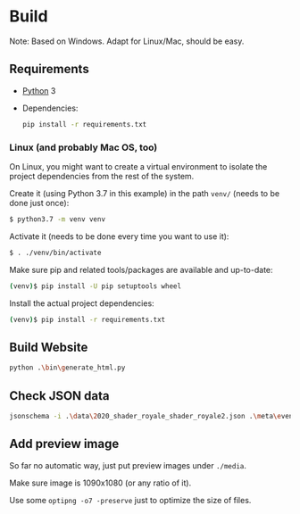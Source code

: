 # Build

Note: Based on Windows. Adapt for Linux/Mac, should be easy.

## Requirements

- [Python](https://www.python.org/) 3
- Dependencies:

  ```sh
  pip install -r requirements.txt
  ```

### Linux (and probably Mac OS, too)

On Linux, you might want to create a virtual environment to isolate the
project dependencies from the rest of the system.

Create it (using Python 3.7 in this example) in the path `venv/` (needs
to be done just once):

```sh
$ python3.7 -m venv venv
```

Activate it (needs to be done every time you want to use it):

```sh
$ . ./venv/bin/activate
```

Make sure pip and related tools/packages are available and up-to-date:

```sh
(venv)$ pip install -U pip setuptools wheel
```

Install the actual project dependencies:

```sh
(venv)$ pip install -r requirements.txt
```

## Build Website

```sh
python .\bin\generate_html.py
```

## Check JSON data

```sh
jsonschema -i .\data\2020_shader_royale_shader_royale2.json .\meta\event.schema.json
```

## Add preview image

So far no automatic way, just put preview images under `./media`. 

Make sure image is 1090x1080 (or any ratio of it).

Use some `optipng -o7 -preserve` just to optimize the size of files.